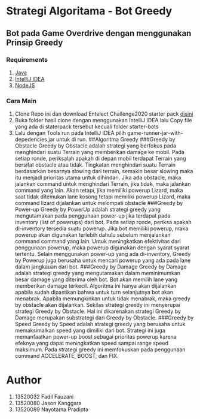 # Strategi Algoritama - Bot Greedy

## Bot pada Game Overdrive dengan menggunakan Prinsip Greedy

### Requirements

1. [Java](https://www.oracle.com/java/technologies/downloads/#java8)
2. [IntelliJ IDEA](https://www.jetbrains.com/idea/)
3. [NodeJS](https://nodejs.org/en/download/)

### Cara Main

1. Clone Repo ini dan download Entelect Challenge2020 starter pack [disini](https://github.com/EntelectChallenge/2020-Overdrive/releases/tag/2020.3.4)
2. Buka folder hasil clone dengan menggunakan IntelliJ IDEA lalu Copy file yang ada di staterpack tersebut kecuali folder starter-bots
3. Lalu dengan Tools run pada IntelliJ IDEA pilih game-runner-jar-with-depedencies.jar untuk di run.
   ##Algoritma Greedy
   ###Greedy by Obstacle
   Greedy by Obstacle adalah strategi yang berfokus pada menghindari suatu Terrain yang memberikan damage ke mobil. Pada setiap ronde, periksalah apakah di depan mobil terdapat Terrain yang bersifat obstacle atau tidak. Tingkatan menghindari suatu Terrain berdasarkan besarnya slowing dari terrain, semakin besar slowing maka itu menjadi prioritas utama untuk dihindari.  Jika ada obstacle, maka jalankan command untuk menghindari Terrain, jika tidak, maka jalankan command yang lain. Akan tetapi, jika memiliki powerup Lizard, maka saat tidak ditemukan lane kosong tetapi memiliki powerup Lizard, maka command lizard dijalankan untuk melompati obstacle
   ###Greedy by Power-up
   Greedy by PowerUp adalah strategi greedy yang mengutamakan pada penggunaan power-up jika terdapat pada inventory (list of powerups) dari bot. Pada setiap ronde, periksa apakah di-inventory tersedia suatu powerup. Jika bot memiliki powerup, maka powerup akan digunakan terlebih dahulu sebelum menjalankan command command yang lain. Untuk meningkatkan efektivitas dari penggunaan powerup, maka powerup digunakan dengan syarat syarat tertentu. Selain menggunakan power-up yang ada di-inventory, Greedy by Powerup juga berusaha untuk mencari powerup yang ada pada lane dalam jangkauan dari bot.
   ###Greedy by Damage
   Greedy by Damage adalah strategi greedy yang mengutamakan dalam meminimumkan besar damage yang diterima oleh bot. Bot akan memilih lane yang memberikan damage terkecil. Algoritma ini hanya akan dijalankan apabila sudah dipastikan bahwa untuk turn selanjutnya bot akan menabrak. Apabila memungkinkan untuk tidak menabrak, maka greedy by obstacle akan dijalankan. Sekilas strategi greedy ini menyerupai strategi Greedy by Obstacle. Hal ini dikarenakan strategi Greedy by Damage merupakan substrategi dari Greedy by Obstacle.
   ###Greedy by Speed
   Greedy by Speed adalah strategi greedy yang berusaha untuk memaksimalkan speed yang dimiliki dari bot. Strategi ini juga memanfaatkan power-up boost sebagai prioritas powerup karena efeknya yang dapat meningkatkan speed sampai range speed maksimum. Pada strategi greedy ini memfokuskan pada penggunaan command ACCELERATE, BOOST, dan FIX.

# Author

1. 13520032 Fadil Fauzani
2. 13520080 Jason Kanggara
3. 13520089 Nayotama Pradipta
